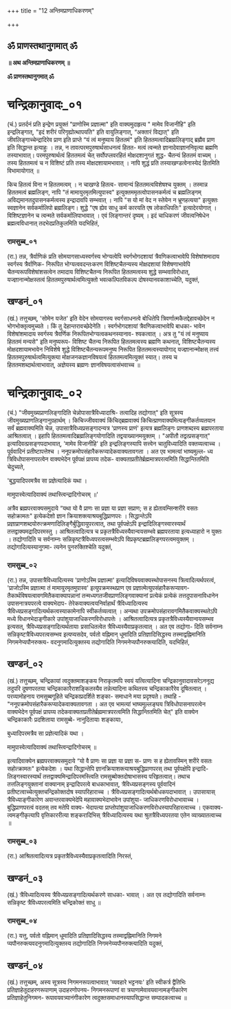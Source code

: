 +++
title = "12 अन्तिमप्राणाधिकरणम्"

+++


## ॐ प्राणस्तथानुगमात् ॐ

**॥ अथ अन्तिमप्राणाधिकरणम् ॥**

**ॐ प्राणस्तथानुगमात् ॐ**

# **चन्द्रिकानुवादः\_०१**

(चं.) प्रतर्दनं प्रति इन्द्रेण प्रयुक्तं "प्राणोस्मि प्रज्ञात्मा" इति वाक्यमुदाहृत्य " मामेव विजानीहि" इति इन्द्रलिङ्गात्, "इदं शरीरं परिगृह्योत्थापयति" इति वायुलिङ्गात्, “अक्तारं विद्यात्" इति जीवलिङ्गाच्चेन्द्रादिरेव प्राण इति प्राप्ते “यं त्वं मनुष्याय हिततमं" इति हिततमत्वादिब्रह्मलिङ्गाद् ब्रह्मैव प्राण इति सिद्धान्त इत्याहुः । तन्न, न तावत्परमपुरुषार्थसाधनत्वं हितत- मत्वं त्वन्मते ज्ञानादेवाज्ञाननिवृत्या ब्रह्मणि तस्याभावात्। परमपुरुषार्थत्वं हिततमत्वं चेत् सर्वोपप्लवरहितं मोक्षदशानुगतं शुद्ध- चैतन्यं हिततमं वाच्यम् । तस्य हिततमत्वं च न विशिष्टं प्रति तस्य मोक्षदशायामभावात् । नापि शुद्धं प्रति तस्याखण्डत्वेनास्येदं हितमिति विभामायोगात् ॥

किच हितत्वं विना न हिततमत्वम् । न चाखण्डे हितत्व- सामान्यं हिततमत्वविशेषश्च युक्तम् । तस्मान्न हिततमत्वं ब्रह्मलिङ्ग, नापि "तं मामायुरमृतमित्युपास्व" इत्युक्तममृतत्वोपासनकर्मत्वं च ब्रह्मलिङ्गम् अविद्यमानतदुपासनकर्मत्वस्य इन्द्रादावपि सम्भवात् । नापि "स यो मां वेद न स्तेयेन न भ्रूणहत्यया" इत्युक्तः स्वज्ञानेन सर्वकर्मालिपो ब्रह्मलिङ्ग। शुद्धे "एष ह्येव साधु कर्म कारयति एष लोकाधिपतिः" इत्यादेरयोगात् । विशिष्टज्ञानेन च त्वन्मते सर्वकर्मालिपाभावात् । एवं लिङ्गान्तरं दृष्यम् । इदं चाधिकरणं जीवत्वनिषेधेन ब्रह्मत्वविधानात् तदभेदप्रतिकुलमिति यदभिहितं,

### **रामसुब्ब_०१**

(रा.) तन्न, त्रैर्वाणिकं प्रति सोमयागसाध्यस्वर्गस्य भोग्यत्वेपि स्वर्गभोगदशायां त्रैवणिकत्वाभावेपि विशेषांशमादाय स्वर्गस्य त्रैर्वाणिक- निरूपित भोग्यत्ववदन्तःकरण विशिष्टचैतन्यस्य मोक्षदशायां विशेषणाभावेपि चैतन्यरूपविशेषांशसत्वेन तमादाय विशिष्टचैतन्य निरूपित हिततमत्वस्य शुद्धे सम्भवाविरोधात्, यज्ज्ञानान्मोक्षस्तत्वं हिततमपुरुषार्थत्वमित्युक्तो भवत्कल्पितविकल्प दोषस्यानवकाशाच्चेति, यदुक्तं,

## **खण्डनं\_०१**

(खं.) तत्तुच्छम्, 'सोमेन यजेत' इति वेदेन सोमयागस्य स्वर्गसाधनत्वे बोधितेपि त्रिवर्णात्मकैतद्देहावच्छेदेन न भोगभोक्तृत्वमुच्यते । किं तु देहान्तरावच्छेदेनेति । स्वर्गभोगदशायां त्रैवणिकत्वाभावेपि बाधका- भावेन विशेषांशमादाय स्वर्गस्य त्रैवर्णिक निरूपितभोग्यत्वकथनस्यानाव- श्यकत्वात् । अत्र तु "यं त्वं मनुष्याय हिततमं मन्यसे" इति मनुष्यरूप- विशिष्ट चैतन्य निरूपित हिततमत्वस्य ब्रह्मणि कथनात्, विशिष्टचैतन्यस्य मोक्षदशायामभावेन निविशेषे शुद्धे विशिष्टचैतन्यरूपमनुष्य निरूपित हिततमत्वस्यायोगाद् यज्ज्ञानान्मोक्षस् तत्त्वं हिततमपुरुषार्थत्वमित्युक्त्या मोक्षजनकज्ञानविषयत्वं हिततमत्वमित्युक्तं स्यात्। तस्य च हिततमशब्दार्थत्वाभावात्, अज्ञेयस्य ब्रह्मणः ज्ञानविषयत्वासंभवाच्च ॥

# **चन्द्रिकानुवादः\_०२**

(चं.) "जीवमुख्यप्राणलिङ्गादिति चेन्नोपासात्रैविध्यादाश्रि- तत्वादिह तद्योगात्" इति सूत्रस्य जीवमुख्यप्राणलिङ्गानुग्रहार्थम् । किचिज्जीववाक्यं किंचिद्ब्रह्मवाक्यं किचित्प्राणवाक्यमित्यङ्गीकर्तव्यतयान सर्वं ब्रह्मवाक्यमिति चेन्न, उपासात्रैविध्यप्रसङ्गादन्यत्र 'प्राणस्य प्राणं' इत्यत्र ब्रह्मलिङ्गः प्राणशब्दस्य ब्रह्मपरताया आश्रितत्वात् । इहापि हिततमत्वादिब्रह्मलिङ्गयोगादिति तद्वयाख्यानमयुक्तम् । "अपीतौ तद्वत्प्रसङ्गात्" इत्यादिवत्प्रसङ्गपदाभावात्, 'मामेव विजानीहि' इति इन्द्रलिङ्गस्यापि सत्त्वेन चातुविध्यादिति वक्तव्यत्वाच्च । पूर्ववादिनं प्रतीष्टापत्तेश्च । ननूपक्रमोपसंहारैकरूप्यादेकवाक्यतावगता । अत एव भामत्यां भाष्यमुल्ल- ध्य त्रिविधोपासनापरत्वेन वाक्यभेदेन पूर्वपक्षं प्रापय्य तदेक- वाक्यताप्रतीतेर्ब्रह्ममात्रपरत्वमिति सिद्धान्तितमिति चेदुच्यते,

'बुद्धयादिपरमत्रैव सा प्रज्ञेत्यादिकं यथा ।

मामुपास्वेत्यादिवाक्यं तथास्त्विन्द्रादिगोचरम् ॥'

अत्रैव ब्रह्मपरवाक्यसमुदाये “यथा यो वै प्राणः सा प्रज्ञा या प्रज्ञा सप्राण; स ह ह्येतावम्सिन्शरीरे वसतः सहोक्रामतः" इत्येकदेशो ज्ञान क्रियाशक्त्याश्रयबुद्धिप्राणपरः । सिद्धान्तेऽपि प्रज्ञाप्राणशब्दयोरुत्क्रमणादिलिङ्गैर्बुद्धिवायुपरत्वात्, तथा पूर्वपक्षेऽपि इन्द्रादिलिङ्गस्वारस्यार्थं तत्तद्वाक्यमद्रादिपरमस्तु । आश्रितत्वादित्यत्र च प्रकृतत्रैविध्यस्यैवान्वयसम्भवे ब्रह्मपरताया इत्यध्याहारो न युक्तः । तद्योगादिति च सर्वनाम्नः सन्निकृष्टत्रैविध्यपरत्वसम्भवेऽपि विप्रकृष्टब्रह्मलिङ्गपरत्वमयुक्तम् । तद्योगादित्यस्यानुगमा- त्यनेन पुनरुक्तिश्चेति यदुक्तं,

### **रामसुब्ब_०२**

(रा.) तन्न, उपासात्रैविध्यादित्यस्य 'प्राणोऽस्मि प्रज्ञात्मा' इत्यादिविषयवाक्यस्थोपासनस्य त्रित्वादित्यर्थपरत्वं, 'प्राजोऽस्मि प्रज्ञात्मा तं मामायुरमृतमुपास्व' इत्युपक्रमस्थप्राण एव प्रज्ञात्मेत्युपसंहारैकरूप्यावग- तैकार्थविषयत्वावगमितैकवाक्यापन्नानां तन्मध्यगतजीवप्राणलिङ्गवाक्यानां प्रत्येकं प्रत्येकं तत्तदुपासनाविधानेन उपासनात्रयपरत्वे वाक्यभेदाप- तेरेकवाक्यत्वयनिर्वाहार्थं त्रैविध्यादित्यस्य त्रैविध्यप्रसङ्गादित्यर्थकत्वस्याकामेनापि स्वीकर्तव्यत्वात् । अन्यथा उपक्रमोपसंहारावगमितैकवाक्यस्थतेऽपि मध्ये विधानभेदाङ्गीकारे उपांशुयाजाधिकरणविरोधापत्तेः । आश्रितत्वादित्यत्र प्रकृतत्रैविध्यस्यैवान्वयसम्भव इत्यसत्, त्रैविध्यप्रसङ्गादित्यर्थतायाः प्रसाधितत्वेत त्रैविध्यस्यैवाप्रकृतत्वात् । अत एव तद्योगा- दिति सर्वनाम्नः सन्निकृष्टत्रैविध्यपरत्वसम्भव इत्यप्यसदेव, पर्वतो वह्निमान् धूमादिति प्रतिज्ञादिसिद्धस्य तस्माद्वह्निमानिति निगमनेप्यपौनरुक्त्य- वदनुगमादित्युक्तस्य तद्योगादिति निगमनेप्यपौनरुक्त्यादिति, यदभिहितं,

## **खण्डनं\_०२**

(खं.) तत्तुच्छम्, चन्द्रिकायां त्वदुक्तमाशङ्कय निराकृतमपि स्वयं यत्वित्यादिना चन्द्रिकानुवादावसरेऽननूद्य तदुपरि दूषणपरतया चन्द्रिकाकारैराशङ्कितस्यैव तन्नेत्यादिना कथितस्य चन्द्रिकाकारैरेव दूषितत्वात् । परव्यामोहनाय रामसुब्बगूहिते चन्द्रिकाप्रदर्शिते शङ्का- समाधाने मया प्रदृश्यते। तथाहि -"ननूपक्रमोपसंहारैकरूप्यादेकवाक्यतावगता । अत एव भामत्यां भाष्यमुल्लङ्घय त्रिविधोपासनापरत्वेन वाक्यभेदेन पूर्वपक्षं प्रापय्य तदेकवाक्यताप्रतीतेर्ब्रह्ममात्रपरत्वमिति सिद्धान्तितमिति चेत्" इति वाक्येन चन्द्रिकाकारैः प्रदशिताया रामसुब्बे- नानुदितायाः शङ्कायाः,

बुध्यादिपरमत्रैव सा प्रज्ञेत्यादिकं यथा ।

मामुपास्वेत्यादिवाक्यं तथास्त्विन्द्रादिगोचरम् ॥

इत्यादिवाक्येन ब्रह्मपरवाक्यसमुदाये “यो वै प्राणः सा प्रज्ञा या प्रज्ञा स- प्राणः स ह ह्येतावस्मिन् शरीरे वसतः सहोत्क्रामतः" इत्येकदेशः । यथा सिद्धान्तेपि ज्ञानक्रियाशक्त्याश्रयबुद्धिप्राणपरस् तथा पूर्वपक्षेपि इन्द्रादि- लिङ्गस्वारस्यार्थं तत्तद्वाक्यमिन्द्रादिपरमस्त्विति रामसुब्बोक्तदोषाभासस्य परिहृतत्वात्। तथाच तत्तलिङ्गयुक्तानां वाक्यानाम् इन्द्रादिपरत्वे बाधकाभावात्, त्रैविध्यप्रसङ्गस्य पूर्ववादिनं प्रतीष्टत्वाच्चेत्युक्तचन्द्रिकोक्तदोष स्यापरिहाराच्च । त्रैविध्यप्रसङ्गादित्यर्थबोधकपदाभावात् । उपासायास् त्रैविध्याङ्गीकारेण अवान्तरवाक्यभेदेपि महावाक्यभेदाभावेन उपांशुया- जाधिकरणविरोधाभावाच्च । बुद्धिप्राणपरत्वं वदतस् तव मतेपि वाक्य- भेदापत्या प्राप्तोपांशुयाजाधिकरणविरोधस्यापरिहारत्वाच्च । एकवाक्य- त्वमङ्गीकृत्यापि वृत्तिकाररीत्या शङ्करादिभिस् त्रैविध्यादित्यस्य यथा श्रुतत्रैविध्यपरतया एतेन व्याख्यातत्वाच्च ॥

### **रामसुब्ब**\_**०३**

(रा.) आश्रितत्वादित्यत्र प्रकृतत्रैविध्यस्यैवाप्रकृतत्वादिति निरस्तं,

## **खण्डनं\_०३**

(खं.) त्रैविध्यादित्यस्य त्रैविध्यप्रसङ्गादित्यर्थकरणे साधका- भावात् । अत एव तद्योगादिति सर्वनाम्नः सन्निकृष्ट त्रैविध्यपरत्वमिति चन्द्रिकोक्तं साधु ॥

### **रामसुब्ब**\_**०४**

(रा.) यत्तु, पर्वतो वह्निमान् धूमादिति प्रतिज्ञादिसिद्धस्य तस्माद्वह्निमानिति निगमने प्यपौनरुक्त्यवदनुगमादित्युक्तस्य तद्योगादिति निगमनेय्यपौनरुक्त्यादिति यदुक्तं,

## **खण्डनं\_०४**

(खं.) तत्तुच्छम्, अस्य सूत्रस्य निगमनरूपत्वाभावात् 'व्यवहारे भट्टनयः' इति स्वीकर्त्र द्वैतिभिः प्रतिज्ञाहेतूदाहरणरूपाणाम् उदाहरणोपनय- निगमनरूपाणां वा त्रयाणामेवावयवानामङ्गीकारेण प्रतिज्ञाहेतुनिगमन- रूपावयवत्र्यानंगीकारेण त्वदुक्तसमाधानस्यापसिद्धान्त सम्पादकत्वाच्च ॥


